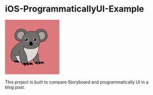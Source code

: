 # iOS-ProgrammaticallyUI-Example

![app icon](https://github.com/iremkaraoglu/iOS-ProgrammaticallyUI-Example/blob/main/Koala-Programmatically/Assets.xcassets/AppIcon.appiconset/180.png)

This project is built to compare Storyboard and programmatically UI in a blog post.
